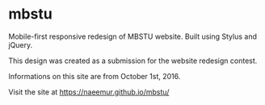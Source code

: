 # mbstu
Mobile-first responsive redesign of MBSTU website. Built using Stylus and jQuery.

This design was created as a submission for the website redesign contest.

Informations on this site are from October 1st, 2016.

Visit the site at https://naeemur.github.io/mbstu/
